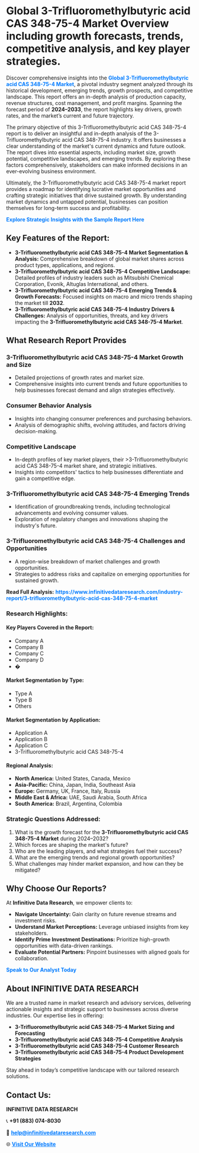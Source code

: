 <h1>Global 3-Trifluoromethylbutyric acid CAS 348-75-4 Market Overview including growth forecasts, trends, competitive analysis, and key player strategies.</h1>
<p>
Discover comprehensive insights into the 
<a href="https://www.infinitivedataresearch.com/industry-report/3-trifluoromethylbutyric-acid-cas-348-75-4-market" rel="dofollow" style="color: #007BFF; text-decoration: none;"><strong>Global 3-Trifluoromethylbutyric acid CAS 348-75-4 Market</strong></a>, a pivotal industry segment analyzed through its historical development, emerging trends, growth prospects, and competitive landscape. This report offers an in-depth analysis of production capacity, revenue structures, cost management, and profit margins. Spanning the forecast period of <strong>2024–2033</strong>, the report highlights key drivers, growth rates, and the market’s current and future trajectory.
</p>
<p>
The primary objective of this 3-Trifluoromethylbutyric acid CAS 348-75-4 report is to deliver an insightful and in-depth analysis of the 3-Trifluoromethylbutyric acid CAS 348-75-4 industry. It offers businesses a clear understanding of the market's current dynamics and future outlook. The report dives into essential aspects, including market size, growth potential, competitive landscapes, and emerging trends. By exploring these factors comprehensively, stakeholders can make informed decisions in an ever-evolving business environment.
</p>
<p>
Ultimately, the 3-Trifluoromethylbutyric acid CAS 348-75-4 market report provides a roadmap for identifying lucrative market opportunities and crafting strategic initiatives that drive sustained growth. By understanding market dynamics and untapped potential, businesses can position themselves for long-term success and profitability.
</p>
<p>
<a href="https://www.infinitivedataresearch.com/request-sample/reportId=110478" style="color: #007BFF; text-decoration: none;"><strong>Explore Strategic Insights with the Sample Report Here</strong></a>
</p>

<h2>Key Features of the Report:</h2>
<ul>
<li><strong>3-Trifluoromethylbutyric acid CAS 348-75-4 Market Segmentation & Analysis:</strong> Comprehensive breakdown of global market shares across product types, applications, and regions.</li>
<li><strong>3-Trifluoromethylbutyric acid CAS 348-75-4 Competitive Landscape:</strong> Detailed profiles of industry leaders such as Mitsubishi Chemical Corporation, Evonik, Altuglas International, and others.</li>
<li><strong>3-Trifluoromethylbutyric acid CAS 348-75-4 Emerging Trends & Growth Forecasts:</strong> Focused insights on macro and micro trends shaping the market till <strong>2032</strong>.</li>
<li><strong>3-Trifluoromethylbutyric acid CAS 348-75-4 Industry Drivers & Challenges:</strong> Analysis of opportunities, threats, and key drivers impacting the <strong>3-Trifluoromethylbutyric acid CAS 348-75-4 Market</strong>.</li>
</ul>

<h2>What Research Report Provides</h2>
<h3>3-Trifluoromethylbutyric acid CAS 348-75-4 Market Growth and Size</h3>
<ul>
<li>Detailed projections of growth rates and market size.</li>
<li>Comprehensive insights into current trends and future opportunities to help businesses forecast demand and align strategies effectively.</li>
</ul>

<h3>Consumer Behavior Analysis</h3>
<ul>
<li>Insights into changing consumer preferences and purchasing behaviors.</li>
<li>Analysis of demographic shifts, evolving attitudes, and factors driving decision-making.</li>
</ul>

<h3>Competitive Landscape</h3>
<ul>
<li>In-depth profiles of key market players, their >3-Trifluoromethylbutyric acid CAS 348-75-4 market share, and strategic initiatives.</li>
<li>Insights into competitors' tactics to help businesses differentiate and gain a competitive edge.</li>
</ul>

<h3>3-Trifluoromethylbutyric acid CAS 348-75-4 Emerging Trends</h3>
<ul>
<li>Identification of groundbreaking trends, including technological advancements and evolving consumer values.</li>
<li>Exploration of regulatory changes and innovations shaping the industry's future.</li>
</ul>

<h3>3-Trifluoromethylbutyric acid CAS 348-75-4 Challenges and Opportunities</h3>
<ul>
<li>A region-wise breakdown of market challenges and growth opportunities.</li>
<li>Strategies to address risks and capitalize on emerging opportunities for sustained growth.</li>
</ul>
<p><strong>Read Full Analysis:</strong> <a href="https://www.infinitivedataresearch.com/industry-report/3-trifluoromethylbutyric-acid-cas-348-75-4-market" rel="dofollow" style="color: #007BFF; text-decoration: none;"><strong>https://www.infinitivedataresearch.com/industry-report/3-trifluoromethylbutyric-acid-cas-348-75-4-market</strong></a></p>
<h3>Research Highlights:</h3>
<h4>Key Players Covered in the Report:</h4>
<ul><li>Company A</li><li>Company B</li><li>Company C</li><li>Company D</li><li>�</li></ul>
<h4>Market Segmentation by Type:</h4>
<ul><li>Type A</li><li>Type B</li><li>Others</li></ul>
<h4>Market Segmentation by Application:</h4>
<ul><li>Application A</li><li>Application B</li><li>Application C</li><li>3-Trifluoromethylbutyric acid CAS 348-75-4</li></ul>

<h4>Regional Analysis:</h4>
<ul>
<li><strong>North America:</strong> United States, Canada, Mexico</li>
<li><strong>Asia-Pacific:</strong> China, Japan, India, Southeast Asia</li>
<li><strong>Europe:</strong> Germany, UK, France, Italy, Russia</li>
<li><strong>Middle East & Africa:</strong> UAE, Saudi Arabia, South Africa</li>
<li><strong>South America:</strong> Brazil, Argentina, Colombia</li>
</ul>

<h3>Strategic Questions Addressed:</h3>
<ol>
<li>What is the growth forecast for the <strong>3-Trifluoromethylbutyric acid CAS 348-75-4 Market</strong> during 2024–2032?</li>
<li>Which forces are shaping the market's future?</li>
<li>Who are the leading players, and what strategies fuel their success?</li>
<li>What are the emerging trends and regional growth opportunities?</li>
<li>What challenges may hinder market expansion, and how can they be mitigated?</li>
</ol>

<h2>Why Choose Our Reports?</h2>
<p>At <strong>Infinitive Data Research</strong>, we empower clients to:</p>
<ul>
<li><strong>Navigate Uncertainty:</strong> Gain clarity on future revenue streams and investment risks.</li>
<li><strong>Understand Market Perceptions:</strong> Leverage unbiased insights from key stakeholders.</li>
<li><strong>Identify Prime Investment Destinations:</strong> Prioritize high-growth opportunities with data-driven rankings.</li>
<li><strong>Evaluate Potential Partners:</strong> Pinpoint businesses with aligned goals for collaboration.</li>
</ul>
<p><a href="https://www.infinitivedataresearch.com/industry-report/3-trifluoromethylbutyric-acid-cas-348-75-4-market" rel="dofollow" style="color: #007BFF; text-decoration: none;"><strong>Speak to Our Analyst Today</strong></a></p>

<h2>About INFINITIVE DATA RESEARCH</h2>
<p>We are a trusted name in market research and advisory services, delivering actionable insights and strategic support to businesses across diverse industries. Our expertise lies in offering:</p>
<ul>
<li><strong>3-Trifluoromethylbutyric acid CAS 348-75-4 Market Sizing and Forecasting</strong></li>
<li><strong>3-Trifluoromethylbutyric acid CAS 348-75-4 Competitive Analysis</strong></li>
<li><strong>3-Trifluoromethylbutyric acid CAS 348-75-4 Customer Research</strong></li>
<li><strong>3-Trifluoromethylbutyric acid CAS 348-75-4 Product Development Strategies</strong></li>
</ul>
<p>Stay ahead in today’s competitive landscape with our tailored research solutions.</p>

<h2>Contact Us:</h2>
<p><strong>INFINITIVE DATA RESEARCH</strong></p>
<p>📞 <strong>+91 (883) 074-8030</strong></p>
<p>📧 <strong><a href="mailto:help@infinitivedataresearch.com" style="color: #007BFF;">help@infinitivedataresearch.com</a></strong></p>
<p>🌐 <strong><a href="https://www.infinitivedataresearch.com" rel="dofollow" style="color: #007BFF;">Visit Our Website</a></strong></p>
